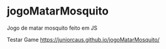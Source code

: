 # jogoMatarMosquito
Jogo de matar mosquito feito em JS

Testar Game
https://juniorcaus.github.io/jogoMatarMosquito/
